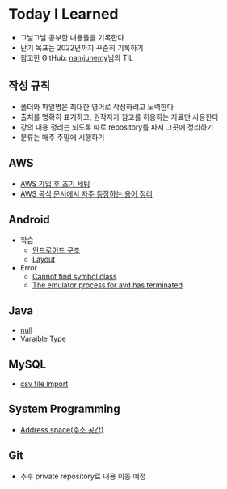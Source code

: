 # Today I Learned
* 그날그날 공부한 내용들을 기록한다
* 단기 목표는 2022년까지 꾸준히 기록하기
* 참고한 GitHub: [namjunemy](https://github.com/namjunemy/TIL)님의 TIL

## 작성 규칙
* 폴더와 파일명은 최대한 영어로 작성하려고 노력한다
* 출처를 명확히 표기하고, 원작자가 참고를 허용하는 자료만 사용한다
* 강의 내용 정리는 되도록 따로 repository를 파서 그곳에 정리하기
* 분류는 매주 주말에 시행하기

## AWS
* [AWS 가입 후 초기 세팅](https://github.com/Moojun/TIL/blob/main/AWS/AWS_initial_settings.md)
* [AWS 공식 문서에서 자주 등장하는 용어 정리](https://github.com/Moojun/TIL/blob/main/AWS/%EC%9A%A9%EC%96%B4%EC%A0%95%EB%A6%AC.md)

## Android
* 학습
  * [안드로이드 구조](https://github.com/Moojun/TIL/blob/main/Android/Architecture.md)
  * [Layout](https://github.com/Moojun/TIL/blob/main/Android/Layout.md)
* Error 
  * [Cannot find symbol class](https://github.com/Moojun/TIL/blob/main/Android/cannot_find_symbol_error.md)
  * [The emulator process for avd has terminated](https://github.com/Moojun/TIL/blob/main/Android/emulator_process_terminated_error.md)

## Java
* [null](https://github.com/Moojun/TIL/blob/main/Java/null.md)
* [Varaible Type](https://github.com/Moojun/TIL/blob/main/Java/Variable_Type.md)

## MySQL
* [csv file import](https://github.com/Moojun/TIL/blob/main/MySQL/load_files.md)

## System Programming
* [Address space(주소 공간)](https://github.com/Moojun/TIL/blob/main/System%20Progarmming/Address-Space.md)

## Git
* 추후 private repository로 내용 이동 예정
